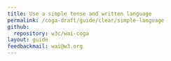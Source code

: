 ```yaml
---
title: Use a simple tense and written language
permalink: /coga-draft/guide/clear/simple-language
github:
  repository: w3c/wai-coga
layout: guide
feedbackmail: wai@w3.org
---
```

